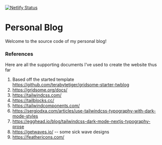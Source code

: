 [![Netlify Status](https://api.netlify.com/api/v1/badges/734091dd-1ab9-4f5e-9fef-c7380a5204eb/deploy-status)](https://app.netlify.com/sites/edwardvaisman-personal-site/deploys)
# Personal Blog

Welcome to the source code of my personal blog!


### References

Here are all the supporting documents I've used to create the website thus far
1. Based off the started template https://github.com/terabytetiger/gridsome-starter-twblog
2. https://gridsome.org/docs/
3. https://tailwindcss.com/
4. https://tailblocks.cc/
5. https://tailwindcomponents.com/
6. https://sergiodxa.com/articles/use-tailwindcss-typography-with-dark-mode-styles
7. https://egghead.io/blog/tailwindcss-dark-mode-nextjs-typography-prose
8. https://getwaves.io/ -- some sick wave designs
9. https://feathericons.com/
